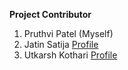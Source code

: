 **Project Contributor**

1. Pruthvi Patel (Myself)
2. Jatin Satija  [Profile](https://github.com/jatinsatija)
3. Utkarsh Kothari  [Profile](https://github.com/GodlikeAnalyst)
